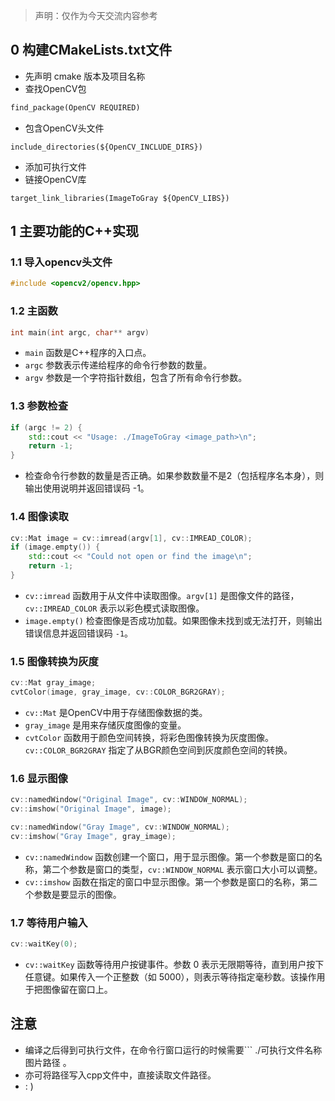 > 声明：仅作为今天交流内容参考
## 0 构建CMakeLists.txt文件
- 先声明 cmake 版本及项目名称
- 查找OpenCV包
``` CMakeLists.txt
find_package(OpenCV REQUIRED)
```
- 包含OpenCV头文件
```
include_directories(${OpenCV_INCLUDE_DIRS})
```
- 添加可执行文件
- 链接OpenCV库
```
target_link_libraries(ImageToGray ${OpenCV_LIBS})
```

## 1 主要功能的C++实现
### 1.1 导入opencv头文件
``` cpp
#include <opencv2/opencv.hpp>
```
### 1.2 主函数
``` cpp
int main(int argc, char** argv) 
```
- ``` main ``` 函数是C++程序的入口点。
- ``` argc ``` 参数表示传递给程序的命令行参数的数量。
- ``` argv ``` 参数是一个字符指针数组，包含了所有命令行参数。

### 1.3 参数检查
``` cpp
if (argc != 2) {
    std::cout << "Usage: ./ImageToGray <image_path>\n";
    return -1;
}
```
- 检查命令行参数的数量是否正确。如果参数数量不是2（包括程序名本身），则输出使用说明并返回错误码 -1。

### 1.4 图像读取
``` cpp
cv::Mat image = cv::imread(argv[1], cv::IMREAD_COLOR);
if (image.empty()) {
    std::cout << "Could not open or find the image\n";
    return -1;
}
```
- ``` cv::imread ``` 函数用于从文件中读取图像。``` argv[1] ``` 是图像文件的路径，``` cv::IMREAD_COLOR ``` 表示以彩色模式读取图像。
- ``` image.empty() ``` 检查图像是否成功加载。如果图像未找到或无法打开，则输出错误信息并返回错误码 ``` -1 ```。

### 1.5 图像转换为灰度
``` cpp
cv::Mat gray_image;
cvtColor(image, gray_image, cv::COLOR_BGR2GRAY);
```
- ``` cv::Mat ``` 是OpenCV中用于存储图像数据的类。
- ``` gray_image ``` 是用来存储灰度图像的变量。
- ``` cvtColor ``` 函数用于颜色空间转换，将彩色图像转换为灰度图像。``` cv::COLOR_BGR2GRAY ``` 指定了从BGR颜色空间到灰度颜色空间的转换。

### 1.6 显示图像
``` cpp
cv::namedWindow("Original Image", cv::WINDOW_NORMAL);
cv::imshow("Original Image", image);

cv::namedWindow("Gray Image", cv::WINDOW_NORMAL);
cv::imshow("Gray Image", gray_image);
```
- ``` cv::namedWindow ``` 函数创建一个窗口，用于显示图像。第一个参数是窗口的名称，第二个参数是窗口的类型，``` cv::WINDOW_NORMAL ``` 表示窗口大小可以调整。
- ``` cv::imshow ``` 函数在指定的窗口中显示图像。第一个参数是窗口的名称，第二个参数是要显示的图像。

### 1.7 等待用户输入
``` cpp
cv::waitKey(0);
```
- ``` cv::waitKey ``` 函数等待用户按键事件。参数 0 表示无限期等待，直到用户按下任意键。如果传入一个正整数（如 5000），则表示等待指定毫秒数。该操作用于把图像留在窗口上。

## 注意
- 编译之后得到可执行文件，在命令行窗口运行的时候需要``` ./可执行文件名称 图片路径 。
- 亦可将路径写入cpp文件中，直接读取文件路径。
- : )
<!-- ##{"script":"<script src='https://blog.meekdai.com/Gmeek/plugins/GmeekVercount.js'></script>"}## -->
<!-- ##{"script":"<script src='https://blog.meekdai.com/Gmeek/plugins/GmeekTOC.js'></script>"}## -->

